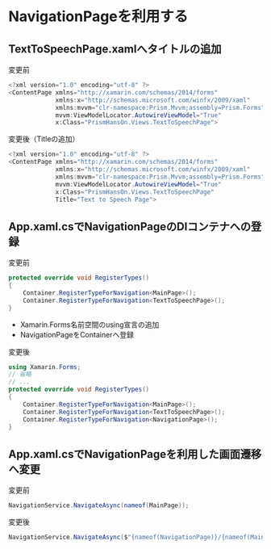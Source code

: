 # NavigationPageを利用する

## TextToSpeechPage.xamlへタイトルの追加  

変更前
```cs
<?xml version="1.0" encoding="utf-8" ?>
<ContentPage xmlns="http://xamarin.com/schemas/2014/forms"
             xmlns:x="http://schemas.microsoft.com/winfx/2009/xaml"
             xmlns:mvvm="clr-namespace:Prism.Mvvm;assembly=Prism.Forms"
             mvvm:ViewModelLocator.AutowireViewModel="True"
             x:Class="PrismHansOn.Views.TextToSpeechPage">
```

変更後（Titleの追加）
```cs
<?xml version="1.0" encoding="utf-8" ?>
<ContentPage xmlns="http://xamarin.com/schemas/2014/forms"
             xmlns:x="http://schemas.microsoft.com/winfx/2009/xaml"
             xmlns:mvvm="clr-namespace:Prism.Mvvm;assembly=Prism.Forms"
             mvvm:ViewModelLocator.AutowireViewModel="True"
             x:Class="PrismHansOn.Views.TextToSpeechPage"
             Title="Text to Speech Page">
```

## App.xaml.csでNavigationPageのDIコンテナへの登録  

変更前  
```cs
protected override void RegisterTypes()
{
    Container.RegisterTypeForNavigation<MainPage>();
    Container.RegisterTypeForNavigation<TextToSpeechPage>();
}
```

* Xamarin.Forms名前空間のusing宣言の追加  
* NavigationPageをContainerへ登録  

変更後  
```cs
using Xamarin.Forms;
// 省略
// ...
protected override void RegisterTypes()
{
    Container.RegisterTypeForNavigation<MainPage>();
    Container.RegisterTypeForNavigation<TextToSpeechPage>();
    Container.RegisterTypeForNavigation<NavigationPage>();
}
```

## App.xaml.csでNavigationPageを利用した画面遷移へ変更  

変更前  
```cs
NavigationService.NavigateAsync(nameof(MainPage));
```

変更後
```cs
NavigationService.NavigateAsync($"{nameof(NavigationPage)}/{nameof(MainPage)}");
```  
